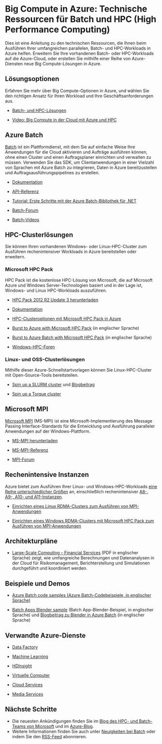 <properties
   pageTitle="Big Compute: Technische Ressourcen für Batch und High Performance Computing (HPC) | Microsoft Azure"
   description="Hier werden die technischen Ressourcen vorgestellt, die Ihnen beim Ausführen Ihrer umfangreichen parallelen Batch- und HPC-Workloads in Azure helfen."
   services="batch, cloud-services, virtual-machines"
   documentationCenter=""
   authors="dlepow"
   manager="timlt"
   editor=""/>

<tags
   ms.service="multiple"
   ms.devlang="multiple"
   ms.topic="article"
   ms.tgt_pltfrm="NA"
   ms.workload="big-compute"
   ms.date="09/29/2015"
   ms.author="danlep"/>

# Big Compute in Azure: Technische Ressourcen für Batch und HPC (High Performance Computing)
Dies ist eine Anleitung zu den technischen Ressourcen, die Ihnen beim Ausführen Ihrer umfangreichen parallelen, Batch- und HPC-Workloads in Azure helfen. Erweitern Sie Ihre vorhandenen Batch- oder HPC-Workloads auf die Azure-Cloud, oder erstellen Sie mithilfe einer Reihe von Azure-Diensten neue Big Compute-Lösungen in Azure.

## Lösungsoptionen

Erfahren Sie mehr über Big Compute-Optionen in Azure, und wählen Sie den richtigen Ansatz für Ihren Workload und Ihre Geschäftsanforderungen aus.

* [Batch- und HPC-Lösungen](batch-hpc-solutions.md)

* [Video: Big Compute in der Cloud mit Azure und HPC ](http://azure.microsoft.com/documentation/videos/teched-europe-2014-big-compute-in-the-cloud-with-high-performance-computing-on-azure/)


## Azure Batch

[Batch](http://azure.microsoft.com/services/batch/) ist ein Plattformdienst, mit dem Sie auf einfache Weise Ihre Anwendungen für die Cloud aktivieren und Aufträge ausführen können, ohne einen Cluster und einen Auftragsplaner einrichten und verwalten zu müssen. Verwenden Sie das SDK, um Clientanwendungen in einer Vielzahl von Sprachen mit Azure Batch zu integrieren, Daten in Azure bereitzustellen und Auftragsausführungspipelines zu erstellen.

* [Dokumentation](http://azure.microsoft.com/documentation/services/batch/)

* [API-Referenz](https://msdn.microsoft.com/library/azure/dn820177.aspx)

* [Tutorial: Erste Schritte mit der Azure Batch-Bibliothek für .NET](batch-dotnet-get-started.md)

* [Batch-Forum](https://social.msdn.microsoft.com/Forums/home?forum=azurebatch)

* [Batch-Videos](https://azure.microsoft.com/documentation/videos/index/?services=batch)

## HPC-Clusterlösungen

Sie können Ihren vorhandenen Windows- oder Linux-HPC-Cluster zum Ausführen rechenintensiver Workloads in Azure bereitstellen oder erweitern.

### Microsoft HPC Pack

HPC Pack ist die kostenlose HPC-Lösung von Microsoft, die auf Microsoft Azure und Windows Server-Technologien basiert und in der Lage ist, Windows- und Linux HPC-Workloads auszuführen.

* [HPC Pack 2012 R2 Update 3 herunterladen](https://www.microsoft.com/de-DE/download/details.aspx?id=49922)

* [Dokumentation](https://technet.microsoft.com/library/jj899572.aspx)


* [HPC-Clusteroptionen mit Microsoft HPC Pack in Azure](../virtual-machines/virtual-machines-hpcpack-cluster-options.md)

* [Burst to Azure with Microsoft HPC Pack](https://technet.microsoft.com/library/gg481749.aspx) (in englischer Sprache)

* [Burst to Azure Batch with Microsoft HPC Pack](https://technet.microsoft.com/library/mt612877.aspx) (in englischer Sprache)


* [Windows-HPC-Foren](https://social.microsoft.com/Forums/home?category=windowshpc)

### Linux- und OSS-Clusterlösungen

Mithilfe dieser Azure-Schnellstartvorlagen können Sie Linux-HPC-Cluster mit Open-Source-Tools bereitstellen.

* [Spin up a SLURM cluster](http://azure.microsoft.com/documentation/templates/slurm/) und [Blogbeitrag](http://blogs.technet.com/b/windowshpc/archive/2015/06/06/deploy-a-slurm-cluster-on-azure.aspx)

* [Spin up a Torque cluster](http://azure.microsoft.com/documentation/templates/torque-cluster/)

## Microsoft MPI

[Microsoft MPI](https://msdn.microsoft.com/library/bb524831.aspx) (MS-MPI) ist eine Microsoft-Implementierung des Message Passing Interface-Standards für die Entwicklung und Ausführung paralleler Anwendungen auf der Windows-Plattform.


* [MS-MPI herunterladen](http://go.microsoft.com/FWLink/p/?LinkID=389556)

* [MS-MPI-Referenz](https://msdn.microsoft.com/library/dn473458.aspx)

* [MPI-Forum](https://social.microsoft.com/Forums/home?forum=windowshpcmpi)


## Rechenintensive Instanzen

Azure bietet zum Ausführen Ihrer Linux- und Windows-HPC-Workloads [eine Reihe unterschiedlicher Größen](../virtual-machines/virtual-machines-size-specs.md) an, einschließlich rechenintensiver [A8-, A9-, A10- und A11-Instanzen](../virtual-machines/virtual-machines-a8-a9-a10-a11-specs.md).

* [Einrichten eines Linux RDMA-Clusters zum Ausführen von MPI-Anwendungen](../virtual-machines/virtual-machines-linux-cluster-rdma.md)

* [Einrichten eines Windows RDMA-Clusters mit Microsoft HPC Pack zum Ausführen von MPI-Anwendungen](../virtual-machines/virtual-machines-windows-hpcpack-cluster-rdma.md)

## Architekturpläne

* [Large-Scale Computing – Financial Services](http://go.microsoft.com/fwlink/?LinkId=536378) (PDF in englischer Sprache) zeigt, wie umfangreiche Berechnungen und Datenanalysen in der Cloud für Risikomanagement, Berichterstellung und Simulationen durchgeführt und koordiniert werden.

## Beispiele und Demos

* [Azure Batch code samples (Azure Batch-Codebeispiele, in englischer Sprache)](https://github.com/Azure/azure-batch-samples)

* [Batch Apps Blender sample](https://github.com/Azure/azure-batch-apps-blender) (Batch App-Blender-Beispiel, in englischer Sprache) und [Blogbeitrag zu Blender in Azure Batch](http://azure.microsoft.com/blog/2015/01/26/blender-on-azure-batch/) (in englischer Sprache)

## Verwandte Azure-Dienste

* [Data Factory](http://azure.microsoft.com/documentation/services/data-factory/)

* [Machine Learning](http://azure.microsoft.com/documentation/services/machine-learning/)

* [HDInsight](http://azure.microsoft.com/documentation/services/hdinsight/)

* [Virtuelle Computer](http://azure.microsoft.com/documentation/services/virtual-machines/)

* [Cloud Services](http://azure.microsoft.com/documentation/services/cloud-services/)

* [Media Services](http://azure.microsoft.com/documentation/services/media-services/)



## Nächste Schritte

* Die neuesten Ankündigungen finden Sie im [Blog des HPC- und Batch-Teams von Microsoft](http://blogs.technet.com/b/windowshpc/) und im [Azure-Blog](http://azure.microsoft.com/blog/tag/hpc/).
* Weitere Informationen finden Sie auch unter [Neuigkeiten bei Batch](http://azure.microsoft.com/updates/?service=batch) oder indem Sie den [RSS-Feed](http://azure.microsoft.com/updates/feed/?service=batch) abonnieren.

<!---HONumber=AcomDC_1203_2015-->